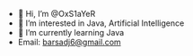 - 👋 Hi, I’m @OxS1aYeR
- 👀 I’m interested in Java, Artificial Intelligence
- 🌱 I’m currently learning Java
- Email: barsadj6@gmail.com

<!---
OxS1aYeR/OxS1aYeR is a ✨ special ✨ repository because its `README.md` (this file) appears on your GitHub profile.
You can click the Preview link to take a look at your changes.
--->
